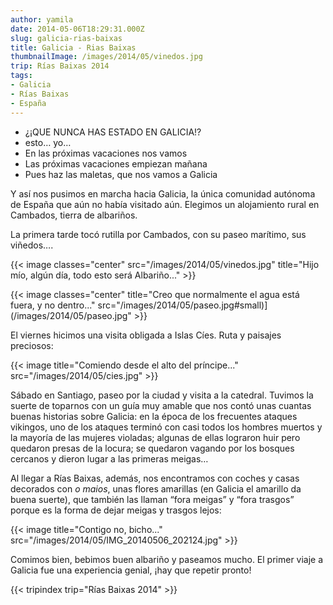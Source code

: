 ```yaml
---
author: yamila
date: 2014-05-06T18:29:31.000Z
slug: galicia-rias-baixas
title: Galicia - Rias Baixas
thumbnailImage: /images/2014/05/vinedos.jpg
trip: Rías Baixas 2014
tags:
- Galicia
- Rías Baixas
- España
---
```


- ¿¡QUE NUNCA HAS ESTADO EN GALICIA!?
- esto… yo…
- En las próximas vacaciones nos vamos
- Las próximas vacaciones empiezan mañana
- Pues haz las maletas, que nos vamos a Galicia

Y así nos pusimos en marcha hacia Galicia, la única comunidad autónoma de España que aún no había visitado aún. Elegimos un alojamiento rural en Cambados, tierra de albariños.

La primera tarde tocó rutilla por Cambados, con su paseo marítimo, sus viñedos….

{{< image classes="center" src="/images/2014/05/vinedos.jpg" title="Hijo mío, algún día, todo esto será Albariño..." >}}

{{< image classes="center" title="Creo que normalmente el agua está fuera, y no dentro..." src="/images/2014/05/paseo.jpg#small)](/images/2014/05/paseo.jpg" >}}

El viernes hicimos una visita obligada a Islas Cíes. Ruta y paisajes preciosos:

{{< image title="Comiendo desde el alto del príncipe..." src="/images/2014/05/cies.jpg" >}}

Sábado en Santiago, paseo por la ciudad y visita a la catedral. Tuvimos la suerte de toparnos con un guía muy amable que nos contó unas cuantas buenas historias sobre Galicia: en la época de los frecuentes ataques vikingos, uno de los ataques terminó con casi todos los hombres muertos y la mayoría de las mujeres violadas; algunas de ellas lograron huir pero quedaron presas de la locura; se quedaron vagando por los bosques cercanos y dieron lugar a las primeras meigas…

Al llegar a Rías Baixas, además, nos encontramos con coches y casas decorados con *o maios*, unas flores amarillas (en Galicia el amarillo da buena suerte), que también las llaman “fora meigas” y “fora trasgos” porque es la forma de dejar meigas y trasgos lejos:

{{< image title="Contigo no, bicho..." src="/images/2014/05/IMG_20140506_202124.jpg" >}}

Comimos bien, bebimos buen albariño y paseamos mucho. El primer viaje a Galicia fue una experiencia genial, ¡hay que repetir pronto!

{{< tripindex trip="Rías Baixas 2014" >}}

